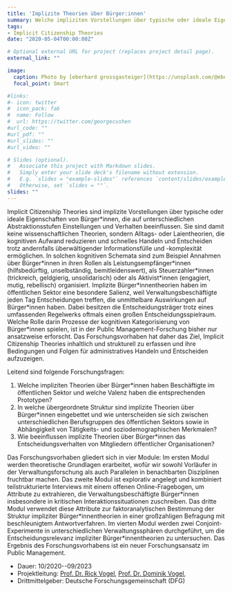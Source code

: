 ```yaml
---
title: 'Implizite Theorien über Bürger:innen'
summary: Welche impliziten Vorstellungen über typische oder ideale Eigenschaften von Bürger/innen haben Beschäftigte der Verwaltung?
tags:
- Implicit Citizenship Theories
date: "2020-05-04T00:00:00Z"

# Optional external URL for project (replaces project detail page).
external_link: ""

image:
  caption: Photo by [eberhard grossgasteiger](https://unsplash.com/@eberhardgross) on [Unsplash](https://unsplash.com/photos/FoyMo-mU7_k)
  focal_point: Smart

#links:
#- icon: twitter
#  icon_pack: fab
#  name: Follow
#  url: https://twitter.com/georgecushen
#url_code: ""
#url_pdf: ""
#url_slides: ""
#url_video: ""

# Slides (optional).
#   Associate this project with Markdown slides.
#   Simply enter your slide deck's filename without extension.
#   E.g. `slides = "example-slides"` references `content/slides/example-slides.md`.
#   Otherwise, set `slides = ""`.
slides: ""
---
```


Implicit Citizenship Theories sind implizite Vorstellungen über typische oder ideale Eigenschaften von Bürger\*innen, die auf unterschiedlichen Abstraktionsstufen Einstellungen und Verhalten beeinflussen. Sie sind damit keine wissenschaftlichen Theorien, sondern Alltags- oder Laientheorien, die kognitiven Aufwand reduzieren und schnelles Handeln und Entscheiden trotz andernfalls überwältigender Informationsfülle und -komplexität ermöglichen. In solchen kognitiven Schemata sind zum Beispiel Annahmen über Bürger\*innen in ihren Rollen als Leistungsempfänger\*innen (hilfsbedürftig, unselbständig, bemitleidenswert), als Steuerzahler\*innen (trickreich, geldgierig, unsolidarisch) oder als Aktivist\*innen (engagiert, mutig, rebellisch) organisiert. Implizite Bürger\*innentheorien haben im öffentlichen Sektor eine besondere Salienz, weil Verwaltungsbeschäftigte jeden Tag Entscheidungen treffen, die unmittelbare Auswirkungen auf Bürger\*innen haben. Dabei besitzen die Entscheidungsträger trotz eines umfassenden Regelwerks oftmals einen großen Entscheidungsspielraum. Welche Rolle darin Prozesse der kognitiven Kategorisierung von Bürger\*innen spielen, ist in der Public Management-Forschung bisher nur ansatzweise erforscht. Das Forschungsvorhaben hat daher das Ziel, Implicit Citizenship Theories inhaltlich und strukturell zu erfassen und ihre Bedingungen und Folgen für administratives Handeln und Entscheiden aufzuzeigen.

Leitend sind folgende Forschungsfragen:

1. Welche impliziten Theorien über Bürger\*innen haben Beschäftigte im öffentlichen Sektor und welche Valenz haben die entsprechenden Prototypen?
2. In welche übergeordnete Struktur sind implizite Theorien über Bürger\*innen eingebettet und wie unterscheiden sie sich zwischen unterschiedlichen Berufsgruppen des öffentlichen Sektors sowie in Abhängigkeit von Tätigkeits- und soziodemographischen Merkmalen?
3. Wie beeinflussen implizite Theorien über Bürger\*innen das Entscheidungsverhalten von Mitgliedern öffentlicher Organisationen?

Das Forschungsvorhaben gliedert sich in vier Module: Im ersten Modul werden theoretische Grundlagen erarbeitet, wofür wir sowohl Vorläufer in der Verwaltungsforschung als auch Parallelen in benachbarten Disziplinen fruchtbar machen. Das zweite Modul ist explorativ angelegt und kombiniert teilstrukturierte Interviews mit einem offenen Online-Fragebogen, um Attribute zu extrahieren, die Verwaltungsbeschäftigte Bürger\*innen insbesondere in kritischen Interaktionssituationen zuschreiben. Das dritte Modul verwendet diese Attribute zur faktoranalytischen Bestimmung der Struktur impliziter Bürger\*innentheorien in einer großzahligen Befragung mit beschleunigtem Antwortverfahren. Im vierten Modul werden zwei Conjoint-Experimente in unterschiedlichen Verwaltungssphären durchgeführt, um die Entscheidungsrelevanz impliziter Bürger\*innentheorien zu untersuchen. Das Ergebnis des Forschungsvorhabens ist ein neuer Forschungsansatz im Public Management.

- Dauer: 10/2020--09/2023
- Projektleitung: [Prof. Dr. Rick Vogel](https://www.wiso.uni-hamburg.de/fachbereich-sozoek/professuren/vogel-rick/team/vogel-rick.html), [Prof. Dr. Dominik Vogel](https://www.wiso.uni-hamburg.de/fachbereich-sozoek/professuren/vogel-dominik.html), 
- Drittmittelgeber: Deutsche Forschungsgemeinschaft (DFG)
